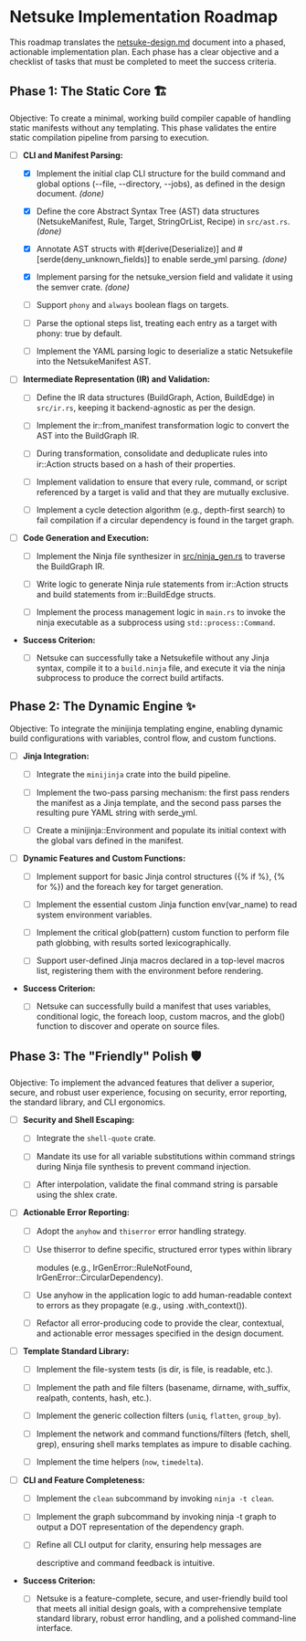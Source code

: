 # Netsuke Implementation Roadmap

This roadmap translates the [netsuke-design.md](netsuke-design.md) document
into a phased, actionable implementation plan. Each phase has a clear objective
and a checklist of tasks that must be completed to meet the success criteria.

## Phase 1: The Static Core 🏗️

Objective: To create a minimal, working build compiler capable of handling
static manifests without any templating. This phase validates the entire static
compilation pipeline from parsing to execution.

- [ ] **CLI and Manifest Parsing:**

  - [x] Implement the initial clap CLI structure for the build command and
    global options (--file, --directory, --jobs), as defined in the design
    document. *(done)*

  - [x] Define the core Abstract Syntax Tree (AST) data structures
    (NetsukeManifest, Rule, Target, StringOrList, Recipe) in `src/ast.rs`.
    *(done)*

  - [x] Annotate AST structs with #[derive(Deserialize)] and
    #[serde(deny_unknown_fields)]
    to enable serde_yml parsing. *(done)*

  - [x] Implement parsing for the netsuke_version field and validate it using
    the semver crate. *(done)*

  - [ ] Support `phony` and `always` boolean flags on targets.

  - [ ] Parse the optional steps list, treating each entry as a target with
    phony: true by default.

  - [ ] Implement the YAML parsing logic to deserialize a static Netsukefile
    into the NetsukeManifest AST.

- [ ] **Intermediate Representation (IR) and Validation:**

  - [ ] Define the IR data structures (BuildGraph, Action, BuildEdge) in
    `src/ir.rs`, keeping it backend-agnostic as per the design.

  - [ ] Implement the ir::from_manifest transformation logic to convert the
    AST into the BuildGraph IR.

  - [ ] During transformation, consolidate and deduplicate rules into ir::Action
    structs based on a hash of their properties.

  - [ ] Implement validation to ensure that every rule, command, or script
    referenced by a target is valid and that they are mutually exclusive.

  - [ ] Implement a cycle detection algorithm (e.g., depth-first search) to fail
    compilation if a circular dependency is found in the target graph.

- [ ] **Code Generation and Execution:**

  - [ ] Implement the Ninja file synthesizer in
    [src/ninja_gen.rs](src/ninja_gen.rs) to traverse the BuildGraph IR.

  - [ ] Write logic to generate Ninja rule statements from ir::Action structs
    and build statements from ir::BuildEdge structs.

  - [ ] Implement the process management logic in `main.rs` to invoke the ninja
    executable as a subprocess using `std::process::Command`.

- **Success Criterion:**

  - [ ] Netsuke can successfully take a Netsukefile without any Jinja syntax,
    compile it to a `build.ninja` file, and execute it via the ninja subprocess
    to produce the correct build artifacts.

## Phase 2: The Dynamic Engine ✨

Objective: To integrate the minijinja templating engine, enabling dynamic build
configurations with variables, control flow, and custom functions.

- [ ] **Jinja Integration:**

  - [ ] Integrate the `minijinja` crate into the build pipeline.

  - [ ] Implement the two-pass parsing mechanism: the first pass renders the
    manifest as a Jinja template, and the second pass parses the resulting pure
    YAML string with serde_yml.

  - [ ] Create a minijinja::Environment and populate its initial context with
    the global vars defined in the manifest.

- [ ] **Dynamic Features and Custom Functions:**

  - [ ] Implement support for basic Jinja control structures ({% if %}, {% for
    %}) and the foreach key for target generation.

  - [ ] Implement the essential custom Jinja function env(var_name) to read
    system environment variables.

  - [ ] Implement the critical glob(pattern) custom function to perform file
    path globbing, with results sorted lexicographically.

  - [ ] Support user-defined Jinja macros declared in a top-level macros list,
    registering them with the environment before rendering.

- **Success Criterion:**

  - [ ] Netsuke can successfully build a manifest that uses variables,
    conditional logic, the foreach loop, custom macros, and the glob() function
    to discover and operate on source files.

## Phase 3: The "Friendly" Polish 🛡️

Objective: To implement the advanced features that deliver a superior, secure,
and robust user experience, focusing on security, error reporting, the standard
library, and CLI ergonomics.

- [ ] **Security and Shell Escaping:**

  - [ ] Integrate the `shell-quote` crate.

  - [ ] Mandate its use for all variable substitutions within command
    strings during Ninja file synthesis to prevent command injection.

  - [ ] After interpolation, validate the final command string is parsable using
    the shlex crate.

- [ ] **Actionable Error Reporting:**

  - [ ] Adopt the `anyhow` and `thiserror` error handling strategy.

  - [ ] Use thiserror to define specific, structured error types within library

    modules (e.g., IrGenError::RuleNotFound, IrGenError::CircularDependency).

  - [ ] Use anyhow in the application logic to add human-readable context to
    errors as they propagate (e.g., using .with_context()).

  - [ ] Refactor all error-producing code to provide the clear, contextual, and
    actionable error messages specified in the design document.

- [ ] **Template Standard Library:**

  - [ ] Implement the file-system tests (is dir, is file, is readable,
    etc.).

  - [ ] Implement the path and file filters (basename, dirname, with_suffix,
    realpath, contents, hash, etc.).

  - [ ] Implement the generic collection filters (`uniq`, `flatten`,
    `group_by`).

  - [ ] Implement the network and command functions/filters (fetch, shell,
    grep), ensuring shell marks templates as impure to disable caching.

  - [ ] Implement the time helpers (`now`, `timedelta`).

- [ ] **CLI and Feature Completeness:**

  - [ ] Implement the `clean` subcommand by invoking `ninja -t clean`.

  - [ ] Implement the graph subcommand by invoking ninja -t graph to output
    a DOT representation of the dependency graph.

  - [ ] Refine all CLI output for clarity, ensuring help messages are

    descriptive and command feedback is intuitive.

- **Success Criterion:**

  - [ ] Netsuke is a feature-complete, secure, and user-friendly build tool that
    meets all initial design goals, with a comprehensive template standard
    library, robust error handling, and a polished command-line interface.
